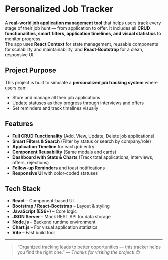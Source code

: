 # Personalized Job Tracker

A **real-world job application management tool** that helps users track every stage of their job hunt — from application to offer.  It includes all **CRUD functionalities, smart filters, application timelines, and visual statistics** to monitor progress.  
The app uses **React Context** for state management, reusable components for scalability and maintainability, and **React-Bootstrap** for a clean, responsive UI.


## Project Purpose

This project is built to simulate a **personalized job tracking system** where users can:  
- Store and manage all their job applications  
- Update statuses as they progress through interviews and offers  
- Set reminders and track timelines visually  

## Features

-  **Full CRUD Functionality** (Add, View, Update, Delete job applications)  
-  **Smart Filters & Search** (Filter by status or search by company/role)  
-  **Application Timeline** for each job entry
-  **Component Reusability** (Same modals and cards)
-  **Dashboard with Stats & Charts** (Track total applications, interviews, offers, rejections)    
-  **Follow-up Reminders** and toast notifications
-  **Responsive UI** with color-coded statuses

## Tech Stack

- **React** – Component-based UI  
- **Bootstrap / React-Bootstrap** – Layout & styling  
- **JavaScript (ES6+)** – Core logic  
- **JSON Server** – Mock REST API for data storage  
- **Node.js** – Backend runtime environment  
- **Chart.js** – For visual application statistics  
- **Vite** – Fast build tool

---

> “Organized tracking leads to better opportunities — this tracker helps you find the right one.”  — *Thanks for visiting the project!* 😊

